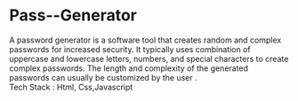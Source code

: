 # Pass--Generator
A password generator is a software tool that creates random and complex passwords for increased security. It typically uses combination of uppercase and lowercase letters, numbers, and special characters to create complex passwords. The length and complexity of the generated passwords can usually be customized by the user .
<br>
Tech Stack :  Html, Css,Javascript 



